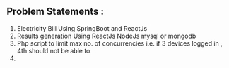## Problem Statements : 
1. Electricity Bill Using SpringBoot and ReactJs
2. Results generation Using ReactJs NodeJs mysql or mongodb
3. Php script to limit max no. of concurrencies i.e. if 3 devices logged in , 4th should not be able to
4. 
